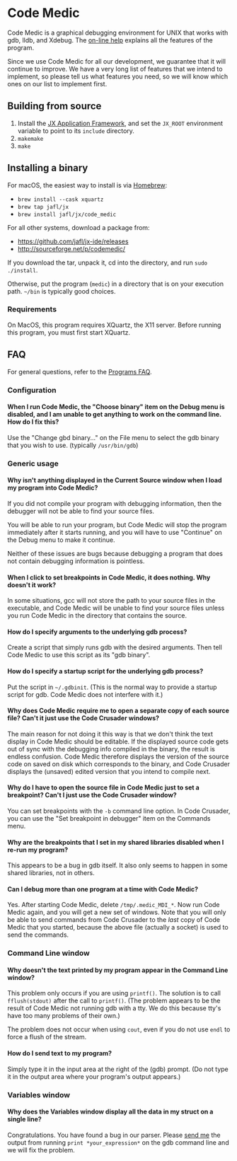 # Code Medic

Code Medic is a graphical debugging environment for UNIX that works with gdb, lldb, and Xdebug.  The [on-line help](http://codemedic.sourceforge.net/help.html) explains all the features of the program.

Since we use Code Medic for all our development, we guarantee that it will continue to improve.  We have a very long list of features that we intend to implement, so please tell us what features you need, so we will know which ones on our list to implement first.


## Building from source

1. Install the [JX Application Framework](https://github.com/jafl/jx_application_framework), and set the `JX_ROOT` environment variable to point to its `include` directory.
1. `makemake`
1. `make`


## Installing a binary

For macOS, the easiest way to install is via [Homebrew](https://brew.sh):

* `brew install --cask xquartz`
* `brew tap jafl/jx`
* `brew install jafl/jx/code_medic`

For all other systems, download a package from:

* https://github.com/jafl/jx-ide/releases
* http://sourceforge.net/p/codemedic/

If you download the tar, unpack it, cd into the directory, and run `sudo ./install`.

Otherwise, put the program (`medic`) in a directory that is on your execution path.  `~/bin` is typically good choices.

### Requirements

On MacOS, this program requires XQuartz, the X11 server.  Before running this program, you must first start XQuartz.


## FAQ

For general questions, refer to the [Programs FAQ](https://github.com/jafl/jx_application_framework/blob/master/APPS.md).

### Configuration

#### When I run Code Medic, the "Choose binary" item on the Debug menu is disabled, and I am unable to get anything to work on the command line.  How do I fix this?

Use the "Change gbd binary..." on the File menu to select the gdb binary that you wish to use. (typically `/usr/bin/gdb`)


### Generic usage

#### Why isn't anything displayed in the Current Source window when I load my program into Code Medic?

If you did not compile your program with debugging information, then the debugger will not be able to find your source files.

You will be able to run your program, but Code Medic will stop the program immediately after it starts running, and you will have to use "Continue" on the Debug menu to make it continue.

Neither of these issues are bugs because debugging a program that does not contain debugging information is pointless.


#### When I click to set breakpoints in Code Medic, it does nothing.  Why doesn't it work?

In some situations, gcc will not store the path to your source files in the executable, and Code Medic will be unable to find your source files unless you run Code Medic in the directory that contains the source.


#### How do I specify arguments to the underlying gdb process?

Create a script that simply runs gdb with the desired arguments.  Then tell Code Medic to use this script as its "gdb binary".


#### How do I specify a startup script for the underlying gdb process?

Put the script in `~/.gdbinit`.  (This is the normal way to provide a startup script for gdb.  Code Medic does not interfere with it.)


#### Why does Code Medic require me to open a separate copy of each source file?  Can't it just use the Code Crusader windows?

The main reason for not doing it this way is that we don't think the text display in Code Medic should be editable.  If the displayed source code gets out of sync with the debugging info compiled in the binary, the result is endless confusion.  Code Medic therefore displays the version of the source code on saved on disk which corresponds to the binary, and Code Crusader displays the (unsaved) edited version that you intend to compile next.


#### Why do I have to open the source file in Code Medic just to set a breakpoint?  Can't I just use the Code Crusader window?

You can set breakpoints with the `-b` command line option.  In Code Crusader, you can use the "Set breakpoint in debugger" item on the Commands menu.


#### Why are the breakpoints that I set in my shared libraries disabled when I re-run my program?

This appears to be a bug in gdb itself.  It also only seems to happen in some shared libraries, not in others.


#### Can I debug more than one program at a time with Code Medic?

Yes.  After starting Code Medic, delete `/tmp/.medic_MDI_*`.  Now run Code Medic again, and you will get a new set of windows.  Note that you will only be able to send commands from Code Crusader to the *last* copy of Code Medic that you started, because the above file (actually a socket) is used to send the commands.


### Command Line window

#### Why doesn't the text printed by my program appear in the Command Line window?

This problem only occurs if you are using `printf()`.  The solution is to call `fflush(stdout)` after the call to `printf()`.  (The problem appears to be the result of Code Medic not running gdb with a tty.  We do this because tty's have too many problems of their own.)

The problem does not occur when using `cout`, even if you do not use `endl` to force a flush of the stream.


#### How do I send text to my program?

Simply type it in the input area at the right of the (gdb) prompt.  (Do not type it in the output area where your program's output appears.)


### Variables window

#### Why does the Variables window display all the data in my struct on a single line?

Congratulations.  You have found a bug in our parser.  Please [send me](http://johnlindal.wix.com/aboutme) the output from running `print *your_expression*` on the gdb command line and we will fix the problem.
